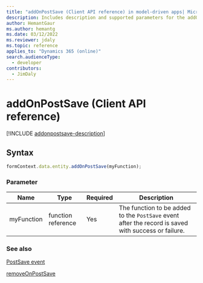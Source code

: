 ```yaml
---
title: "addOnPostSave (Client API reference) in model-driven apps| MicrosoftDocs"
description: Includes description and supported parameters for the addOnPostSave method.
author: HemantGaur
ms.author: hemantg
ms.date: 03/12/2022
ms.reviewer: jdaly
ms.topic: reference
applies_to: "Dynamics 365 (online)"
search.audienceType: 
  - developer
contributors:
  - JimDaly
---
```

# addOnPostSave (Client API reference)

[!INCLUDE [addonpostsave-description](includes/addonpostsave-description.md)]

## Syntax

```javascript
formContext.data.entity.addOnPostSave(myFunction);
```

### Parameter

|Name|Type|Required|Description|
|------|-----|------|----------|
|myFunction|function reference|Yes|The function to be added to the `PostSave` event after the record is saved with success or failure.|

### See also

[PostSave event](../events/postsave.md)

[removeOnPostSave](removeOnPostSave.md) 

